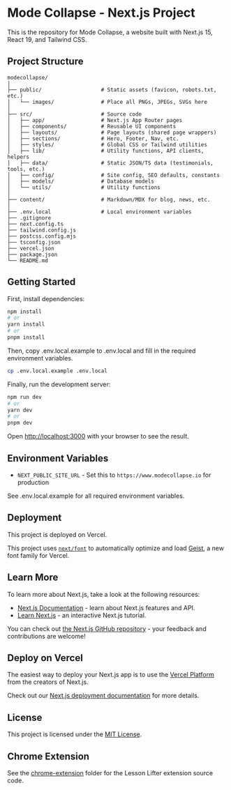 # Mode Collapse - Next.js Project

This is the repository for Mode Collapse, a website built with Next.js 15, React 19, and Tailwind CSS.

## Project Structure

```
modecollapse/
│
├── public/                   # Static assets (favicon, robots.txt, etc.)
│   └── images/               # Place all PNGs, JPEGs, SVGs here
│
├── src/                      # Source code
│   ├── app/                  # Next.js App Router pages
│   ├── components/           # Reusable UI components 
│   ├── layouts/              # Page layouts (shared page wrappers)
│   ├── sections/             # Hero, Footer, Nav, etc.
│   ├── styles/               # Global CSS or Tailwind utilities
│   ├── lib/                  # Utility functions, API clients, helpers
│   ├── data/                 # Static JSON/TS data (testimonials, tools, etc.)
│   ├── config/               # Site config, SEO defaults, constants
│   ├── models/               # Database models
│   └── utils/                # Utility functions
│
├── content/                  # Markdown/MDX for blog, news, etc.
│
├── .env.local                # Local environment variables
├── .gitignore
├── next.config.ts
├── tailwind.config.js
├── postcss.config.mjs
├── tsconfig.json
├── vercel.json
├── package.json
└── README.md
```

## Getting Started

First, install dependencies:

```bash
npm install
# or
yarn install
# or
pnpm install
```

Then, copy .env.local.example to .env.local and fill in the required environment variables.

```bash
cp .env.local.example .env.local
```

Finally, run the development server:

```bash
npm run dev
# or
yarn dev
# or
pnpm dev
```

Open [http://localhost:3000](http://localhost:3000) with your browser to see the result.

## Environment Variables

- `NEXT_PUBLIC_SITE_URL` - Set this to `https://www.modecollapse.io` for production

See .env.local.example for all required environment variables.

## Deployment

This project is deployed on Vercel.

This project uses [`next/font`](https://nextjs.org/docs/app/building-your-application/optimizing/fonts) to automatically optimize and load [Geist](https://vercel.com/font), a new font family for Vercel.

## Learn More

To learn more about Next.js, take a look at the following resources:

- [Next.js Documentation](https://nextjs.org/docs) - learn about Next.js features and API.
- [Learn Next.js](https://nextjs.org/learn) - an interactive Next.js tutorial.

You can check out [the Next.js GitHub repository](https://github.com/vercel/next.js) - your feedback and contributions are welcome!

## Deploy on Vercel

The easiest way to deploy your Next.js app is to use the [Vercel Platform](https://vercel.com/new?utm_medium=default-template&filter=next.js&utm_source=create-next-app&utm_campaign=create-next-app-readme) from the creators of Next.js.

Check out our [Next.js deployment documentation](https://nextjs.org/docs/app/building-your-application/deploying) for more details.

## License

This project is licensed under the [MIT License](LICENSE).

## Chrome Extension

See the [chrome-extension](chrome-extension) folder for the Lesson Lifter extension source code.
